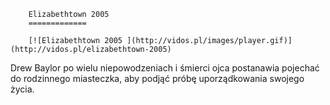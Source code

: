 
        Elizabethtown 2005 
        =============
        
        [![Elizabethtown 2005 ](http://vidos.pl/images/player.gif)](http://vidos.pl/elizabethtown-2005)
        
        
 Drew Baylor po wielu niepowodzeniach i śmierci ojca postanawia pojechać do rodzinnego miasteczka, aby podjąć próbę uporządkowania swojego życia.
    